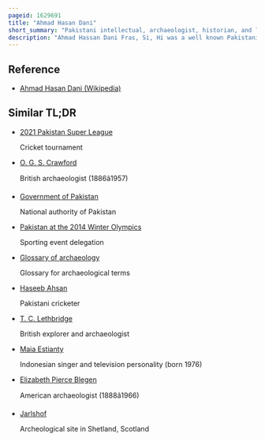 ```yaml
---
pageid: 1629691
title: "Ahmad Hasan Dani"
short_summary: "Pakistani intellectual, archaeologist, historian, and linguist"
description: "Ahmad Hassan Dani Fras, Si, Hi was a well known Pakistani Archaeologist, historian, and Linguist. He was one of the Foremost Experts in the Areas of south asian Archaeology and History. He introduced Archaeology as a Discipline in higher Education in Pakistan and Bangladesh. Dani had numerous academic Posts and international Fellowships throughout his Career aside from conducting archaeological Excavations and Research. He is particularly known for archaeological Work on pre-indus Civilization and Gandhara Sites in northern Pakistan."
---
```


## Reference

- [Ahmad Hasan Dani (Wikipedia)](https://en.wikipedia.org/?curid=1629691)

## Similar TL;DR

- [2021 Pakistan Super League](/tldr/en/2021-pakistan-super-league)

  Cricket tournament

- [O. G. S. Crawford](/tldr/en/o-g-s-crawford)

  British archaeologist (1886â1957)

- [Government of Pakistan](/tldr/en/government-of-pakistan)

  National authority of Pakistan

- [Pakistan at the 2014 Winter Olympics](/tldr/en/pakistan-at-the-2014-winter-olympics)

  Sporting event delegation

- [Glossary of archaeology](/tldr/en/glossary-of-archaeology)

  Glossary for archaeological terms

- [Haseeb Ahsan](/tldr/en/haseeb-ahsan)

  Pakistani cricketer

- [T. C. Lethbridge](/tldr/en/t-c-lethbridge)

  British explorer and archaeologist

- [Maia Estianty](/tldr/en/maia-estianty)

  Indonesian singer and television personality (born 1976)

- [Elizabeth Pierce Blegen](/tldr/en/elizabeth-pierce-blegen)

  American archaeologist (1888â1966)

- [Jarlshof](/tldr/en/jarlshof)

  Archeological site in Shetland, Scotland
